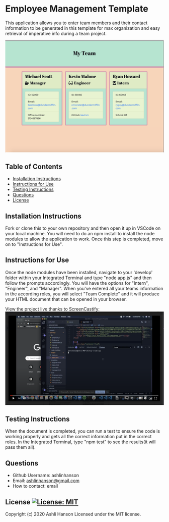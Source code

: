 # Employee Management Template 
 This application allows you to enter team members and their contact information to be generated in this template for max organization and easy retrieval of imperative info during a team project.  

 ![Completed Example](./assets/finalexample.png?raw=true)

 ## Table of Contents 
 * [Installation Instructions](#Installation-Instructions) 
 * [Instructions for Use](#Instructions-for-Use) 
 * [Testing Instructions](#Testing-Instructions) 
 * [Questions](#Questions) 
 * [License](#License) 
 
 ## Installation Instructions 
 Fork or clone this to your own repository and then open it up in VSCode on your local machine. You will need to do an npm install to install the node modules to allow the application to work. Once this step is completed, move on to "Instructions for Use".

 ## Instructions for Use 
 Once the node modules have been installed, navigate to your 'develop' folder within your Integrated Terminal and type "node app.js" and then follow the prompts accordingly. You will have the options for "Intern", "Engineer", and "Manager". When you've entered all your teams information in the according roles, you will select "Team Complete" and it will produce your HTML document that can be opened in your browser. 

View the project live thanks to ScreenCastify: 
[![Watch the video!](./assets/example.png)](https://drive.google.com/file/d/1VncifwI_aw-nLA413yY6QmdlNNFESAFb/preview "Watch a Live Example")
   
  
 ## Testing Instructions 
 When the document is completed, you can run a test to ensure the code is working properly and gets all the correct information put in the correct roles. In the Integrated Terminal, type "npm test" to see the results(it will pass them all).
  
 ## Questions  
 * Github Username: ashlinhanson 
 * Email: ashlinhanson@gmail.com 
 * How to contact: email 
 ## License  [![License: MIT](https://img.shields.io/badge/License-MIT-yellow.svg)](https://opensource.org/licenses/MIT) 
 Copyright (c) 2020 Ashli Hanson Licensed under the MIT license.
